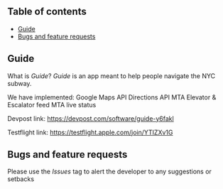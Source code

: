 ## Table of contents

- [Guide](#guide)
- [Bugs and feature requests](#bugs-and-feature-requests)


## Guide

What is *Guide*? *Guide* is an app meant to help people navigate the NYC subway.

We have implemented:
    Google Maps API
    Directions API
    MTA Elevator & Escalator feed
    MTA live status
    
Devpost link:
https://devpost.com/software/guide-y6fakl

Testflight link:
https://testflight.apple.com/join/YTIZXv1G

## Bugs and feature requests

Please use the _Issues_ tag to alert the developer to any suggestions or setbacks